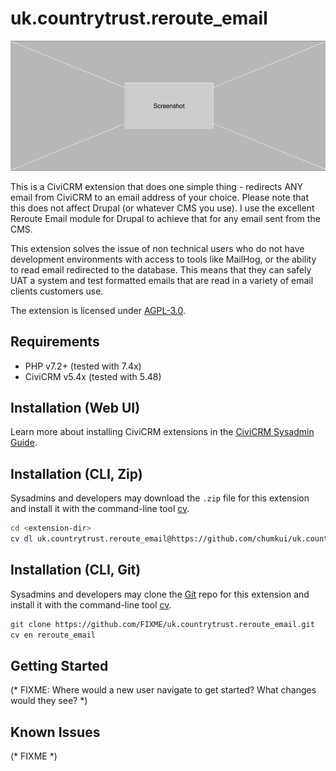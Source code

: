 # uk.countrytrust.reroute_email

![Screenshot](/images/screenshot.png)

This is a CiviCRM extension that does one simple thing - redirects ANY email from CiviCRM to an email address of your choice. Please note that this does not affect Drupal (or whatever CMS you use). I use the excellent Reroute Email module for Drupal to achieve that for any email sent from the CMS.

This extension solves the issue of non technical users who do not have development environments with access to tools like MailHog, or the ability to read email redirected to the database. This means that they can safely UAT a system and test formatted emails that are read in a variety of email clients customers use.

The extension is licensed under [AGPL-3.0](LICENSE.txt).

## Requirements

* PHP v7.2+ (tested with 7.4x)
* CiviCRM v5.4x (tested with 5.48)

## Installation (Web UI)

Learn more about installing CiviCRM extensions in the [CiviCRM Sysadmin Guide](https://docs.civicrm.org/sysadmin/en/latest/customize/extensions/).

## Installation (CLI, Zip)

Sysadmins and developers may download the `.zip` file for this extension and
install it with the command-line tool [cv](https://github.com/civicrm/cv).

```bash
cd <extension-dir>
cv dl uk.countrytrust.reroute_email@https://github.com/chumkui/uk.countrytrust.reroute_email/archive/master.zip
```

## Installation (CLI, Git)

Sysadmins and developers may clone the [Git](https://en.wikipedia.org/wiki/Git) repo for this extension and
install it with the command-line tool [cv](https://github.com/civicrm/cv).

```bash
git clone https://github.com/FIXME/uk.countrytrust.reroute_email.git
cv en reroute_email
```

## Getting Started

(* FIXME: Where would a new user navigate to get started? What changes would they see? *)

## Known Issues

(* FIXME *)
